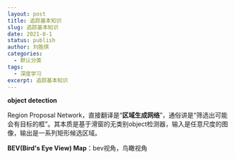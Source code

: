 ```yaml
---
layout: post
title: 追踪基本知识
slug: 追踪基本知识
date: 2021-8-1
status: publish
author: 刘胜琪
categories: 
  - 默认分类
tags: 
  - 深度学习
excerpt: 追踪基本知识
---
```


**object detection**

Region Proposal Network，直接翻译是“**区域生成网络**”，通俗讲是“筛选出可能会有目标的框”。其本质是基于滑窗的无类别object检测器，输入是任意尺度的图像，输出是一系列矩形候选区域。

**BEV(Bird's Eye View) Map**：bev视角，鸟瞰视角

